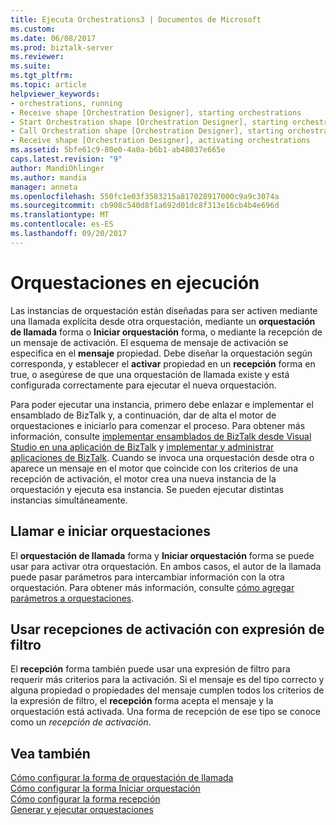 ```yaml
---
title: Ejecuta Orchestrations3 | Documentos de Microsoft
ms.custom: 
ms.date: 06/08/2017
ms.prod: biztalk-server
ms.reviewer: 
ms.suite: 
ms.tgt_pltfrm: 
ms.topic: article
helpviewer_keywords:
- orchestrations, running
- Receive shape [Orchestration Designer], starting orchestrations
- Start Orchestration shape [Orchestration Designer], starting orchestrations
- Call Orchestration shape [Orchestration Designer], starting orchestrations
- Receive shape [Orchestration Designer], activating orchestrations
ms.assetid: 5bfe61c9-80e0-4a0a-b6b1-ab48037e665e
caps.latest.revision: "9"
author: MandiOhlinger
ms.author: mandia
manager: anneta
ms.openlocfilehash: 550fc1e03f3583215a817028917000c9a9c3074a
ms.sourcegitcommit: cb908c540d8f1a692d01dc8f313e16cb4b4e696d
ms.translationtype: MT
ms.contentlocale: es-ES
ms.lasthandoff: 09/20/2017
---
```

# <a name="running-orchestrations"></a>Orquestaciones en ejecución
Las instancias de orquestación están diseñadas para ser activen mediante una llamada explícita desde otra orquestación, mediante un **orquestación de llamada** forma o **Iniciar orquestación** forma, o mediante la recepción de un mensaje de activación. El esquema de mensaje de activación se especifica en el **mensaje** propiedad. Debe diseñar la orquestación según corresponda, y establecer el **activar** propiedad en un **recepción** forma en true, o asegúrese de que una orquestación de llamada existe y está configurada correctamente para ejecutar el nueva orquestación.  
  
 Para poder ejecutar una instancia, primero debe enlazar e implementar el ensamblado de BizTalk y, a continuación, dar de alta el motor de orquestaciones e iniciarlo para comenzar el proceso. Para obtener más información, consulte [implementar ensamblados de BizTalk desde Visual Studio en una aplicación de BizTalk](../core/deploying-biztalk-assemblies-from-visual-studio-into-a-biztalk-application.md) y [implementar y administrar aplicaciones de BizTalk](../core/deploying-and-managing-biztalk-applications.md). Cuando se invoca una orquestación desde otra o aparece un mensaje en el motor que coincide con los criterios de una recepción de activación, el motor crea una nueva instancia de la orquestación y ejecuta esa instancia. Se pueden ejecutar distintas instancias simultáneamente.  
  
## <a name="calling-and-starting-orchestrations"></a>Llamar e iniciar orquestaciones  
 El **orquestación de llamada** forma y **Iniciar orquestación** forma se puede usar para activar otra orquestación. En ambos casos, el autor de la llamada puede pasar parámetros para intercambiar información con la otra orquestación. Para obtener más información, consulte [cómo agregar parámetros a orquestaciones](../core/how-to-add-parameters-to-orchestrations.md).  
  
## <a name="using-activation-receives-with-filter-expression"></a>Usar recepciones de activación con expresión de filtro  
 El **recepción** forma también puede usar una expresión de filtro para requerir más criterios para la activación. Si el mensaje es del tipo correcto y alguna propiedad o propiedades del mensaje cumplen todos los criterios de la expresión de filtro, el **recepción** forma acepta el mensaje y la orquestación está activada. Una forma de recepción de ese tipo se conoce como un *recepción de activación*.  
  
## <a name="see-also"></a>Vea también  
 [Cómo configurar la forma de orquestación de llamada](../core/how-to-configure-the-call-orchestration-shape.md)   
 [Cómo configurar la forma Iniciar orquestación](../core/how-to-configure-the-start-orchestration-shape.md)   
 [Cómo configurar la forma recepción](../core/how-to-configure-the-receive-shape.md)   
 [Generar y ejecutar orquestaciones](../core/building-and-running-orchestrations.md)
